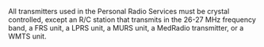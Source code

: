All transmitters used in the Personal Radio Services must be crystal controlled, except an R/C station that transmits in the 26-27 MHz frequency band, a FRS unit, a LPRS unit, a MURS unit, a MedRadio transmitter, or a WMTS unit.

